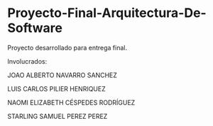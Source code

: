 # Proyecto-Final-Arquitectura-De-Software
Proyecto desarrollado para entrega final.


Involucrados:

JOAO ALBERTO NAVARRO SANCHEZ

LUIS CARLOS PILIER HENRIQUEZ

NAOMI ELIZABETH CÉSPEDES RODRÍGUEZ

STARLING SAMUEL PEREZ PEREZ
